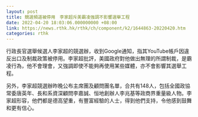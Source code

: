 ```yaml
---
layout: post
title: 競選頻道被停用　李家超斥美霸凌強調不影響選舉工程
date: 2022-04-20 18:03:06.000000000 +08:00
link: https://news.rthk.hk/rthk/ch/component/k2/1644863-20220420.htm
categories: rthk
---
```


行政長官選舉候選人李家超的競選辦，收到Google通知，指其YouTube帳戶因違反出口及制裁政策被停用。李家超批評，美國政府對他做出無理的所謂制裁，是霸凌行為，他不會理會，又強調即使不能夠再使用某些媒體，亦不會影響其選舉工程。

另外，李家超競選辦昨晚公布主席團及顧問團名單，合共有148人，包括全國政協常委唐英年、長和系資深顧問李嘉誠、恒地創辦人李兆基等政商界重量級人物。李家超形容，他們都是德高望重，有豐富經驗的人士，得到他們支持，令他感到鼓舞和更有信心。
